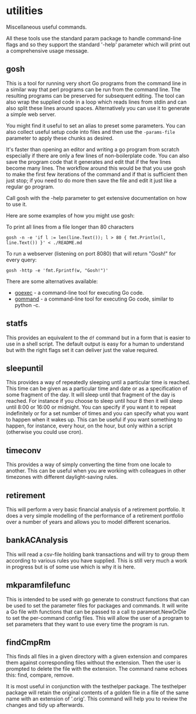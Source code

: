 # utilities
Miscellaneous useful commands.

All these tools use the standard param package to handle command-line flags
and so they support the standard '-help' parameter which will print out a
comprehensive usage message.

## gosh
This is a tool for running very short Go programs from the command line in a
similar way that perl programs can be run from the command line. The
resulting programs can be preserved for subsequent editing. The tool can also
wrap the supplied code in a loop which reads lines from stdin and can also
split these lines around spaces. Alternatively you can use it to generate a
simple web server.

You might find it useful to set an alias to preset some parameters. You can
also collect useful setup code into files and then use the `-params-file`
parameter to apply these chunks as desired.

It's faster than opening an editor and writing a go program from scratch
especially if there are only a few lines of non-boilerplate code. You can
also save the program code that it generates and edit that if the few lines
become many lines. The workflow around this would be that you use gosh to
make the first few iterations of the command and if that is sufficient then
just stop; if you need to do more then save the file and edit it just like a
regular go program.

Call gosh with the -help parameter to get extensive documentation on how to
use it.

Here are some examples of how you might use gosh:

To print all lines from a file longer than 80 characters
```
gosh -n -e 'if l := len(line.Text()); l > 80 { fmt.Println(l, line.Text()) }' < ./README.md
```

To run a webserver (listening on port 8080) that will return "Gosh!" for every query:
```
gosh -http -e 'fmt.Fprintf(w, "Gosh!")'
```

There are some alternatives available:
- [goexec](https://github.com/shurcooL/goexec/) - a command-line tool for executing Go code.
- [gommand](https://github.com/sno6/gommand) - a command-line tool for executing Go code, similar to python -c.

## statfs
This provides an equivalent to the `df` command but in a form that is easier
to use in a shell script. The default output is easy for a human to
understand but with the right flags set it can deliver just the value
required.

## sleepuntil
This provides a way of repeatedly sleeping until a particular time is
reached. This time can be given as a particular time and date or as a
specification of some fragment of the day. It will sleep until that fragment
of the day is reached. For instance if you choose to sleep until hour 8 then
it will sleep until 8:00 or 16:00 or midnight. You can specify if you want it
to repeat indefinitely or for a set number of times and you can specify what
you want to happen when it wakes up. This can be useful if you want something
to happen, for instance, every hour, on the hour, but only within a script
(otherwise you could use cron).

## timeconv
This provides a way of simply converting the time from one locale to
another. This can be useful when you are working with colleagues in other
timezones with different daylight-saving rules.

## retirement
This will perform a very basic financial analysis of a retirement
portfolio. It does a very simple modelling of the performance of a retirement
portfolio over a number of years and allows you to model different scenarios.

## bankACAnalysis
This will read a csv-file holding bank transactions and will try to group
them according to various rules you have supplied. This is still very much a
work in progress but is of some use which is why it is here.

## mkparamfilefunc
This is intended to be used with go generate to construct functions that can
be used to set the parameter files for packages and commands. It will write a
Go file with functions that can be passed to a call to paramset.NewOrDie to
set the per-command config files. This will allow the user of a program to
set parameters that they want to use every time the program is run.

## findCmpRm
This finds all files in a given directory with a given extension and compares
them against corresponding files without the extension. Then the user is
prompted to delete the file with the extension. The command name echoes this:
find, compare, remove.

It is most useful in conjunction with the testhelper package. The testhelper
package will retain the original contents of a golden file in a file of the
same name with an extension of '.orig'. This command will help you to review
the changes and tidy up afterwards.
